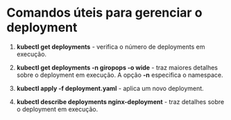 # Comandos úteis para gerenciar o deployment

1. **kubectl get deployments** - verifica o número de deployments em execução.
   
2. **kubectl get deployments -n giropops -o wide** - traz maiores detalhes sobre o deployment em execução. A opção **-n** especifica o namespace.

3. **kubectl apply -f deployment.yaml** - aplica um novo deployment.

4. **kubectl describe deployments nginx-deployment** - traz detalhes sobre o deployment em execução.
